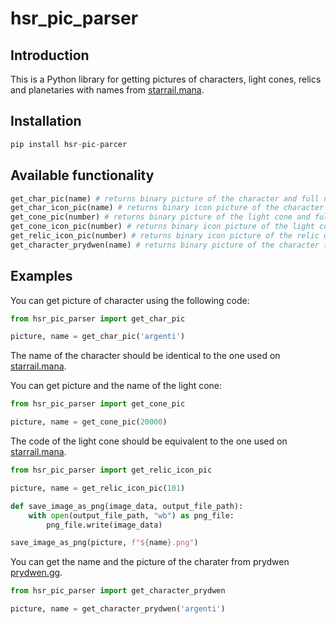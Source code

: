 # hsr_pic_parser

## Introduction

This is a Python library for getting pictures of characters, light cones, relics and planetaries with names from [starrail.mana](https://starrail.mana.wiki/).


## Installation

```python
pip install hsr-pic-parcer
```

## Available functionality

```python
get_char_pic(name) # returns binary picture of the character and full name of the character
get_char_icon_pic(name) # returns binary icon picture of the character and full name of the character
get_cone_pic(number) # returns binary picture of the light cone and full name of the light cone
get_cone_icon_pic(number) # returns binary icon picture of the light cone and full name of the light cone
get_relic_icon_pic(number) # returns binary icon picture of the relic or planetary and full name of the relic or planetary
get_character_prydwen(name) # returns binary picture of the character from prydwen
```

## Examples

You can get picture of character using the following code:

```python
from hsr_pic_parser import get_char_pic

picture, name = get_char_pic('argenti')
```
The name of the character should be identical to the one used on [starrail.mana](https://starrail.mana.wiki/).

You can get picture and the name of the light cone:

```python
from hsr_pic_parser import get_cone_pic

picture, name = get_cone_pic(20000)
```
The code of the light cone should be equivalent to the one used on [starrail.mana](https://starrail.mana.wiki/).

```python
from hsr_pic_parser import get_relic_icon_pic

picture, name = get_relic_icon_pic(101)

def save_image_as_png(image_data, output_file_path):
    with open(output_file_path, "wb") as png_file:
        png_file.write(image_data)

save_image_as_png(picture, f"${name}.png")
```

You can get the name and the picture of the charater from prydwen [prydwen.gg](https://www.prydwen.gg/star-rail/characters/).

```python
from hsr_pic_parser import get_character_prydwen

picture, name = get_character_prydwen('argenti')
```